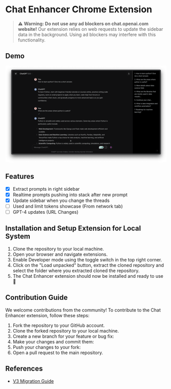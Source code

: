 # Chat Enhancer Chrome Extension

> ⚠️ **Warning: Do not use any ad blockers on chat.openai.com website!**
> Our extension relies on web requests to update the sidebar data in the background. Using ad blockers may interfere with this functionality.

## Demo

[![Watch the video](/images/demo.png)](https://youtu.be/a0zN59UWkrQ?si=fUl3RTXw6rL8doZB)

## Features

- [x] Extract prompts in right sidebar
- [x] Realtime prompts pushing into stack after new prompt
- [x] Update sidebar when you change the threads
- [ ] Used and limit tokens showcase (From network tab)
- [ ] GPT-4 updates (URL Changes)

## Installation and Setup Extension for Local System

1. Clone the repository to your local machine.
2. Open your browser and navigate extensions.
3. Enable Developer mode using the toggle switch in the top right corner.
4. Click on the "Load unpacked" button, extract the cloned repository and select the folder where you extracted cloned the repository.
5. The Chat Enhancer extension should now be installed and ready to use 🥳

## Contribution Guide

We welcome contributions from the community! To contribute to the Chat Enhancer extension, follow these steps:

1. Fork the repository to your GitHub account.
2. Clone the forked repository to your local machine.
3. Create a new branch for your feature or bug fix:
4. Make your changes and commit them:
5. Push your changes to your fork:
6. Open a pull request to the main repository.

## References

- [V3 Migration Guide](https://developer.chrome.com/docs/extensions/develop/migrate)

